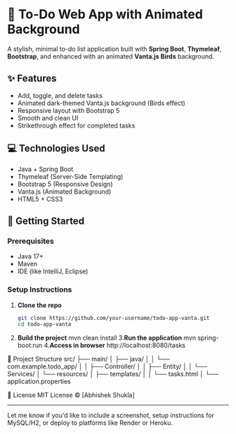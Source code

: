 # 📝 To-Do Web App with Animated Background

A stylish, minimal to-do list application built with **Spring Boot**, **Thymeleaf**, **Bootstrap**, and enhanced with an animated **Vanta.js Birds** background.

## ✨ Features

- Add, toggle, and delete tasks
- Animated dark-themed Vanta.js background (Birds effect)
- Responsive layout with Bootstrap 5
- Smooth and clean UI
- Strikethrough effect for completed tasks

## 💻 Technologies Used

- Java + Spring Boot
- Thymeleaf (Server-Side Templating)
- Bootstrap 5 (Responsive Design)
- Vanta.js (Animated Background)
- HTML5 + CSS3

## 🚀 Getting Started

### Prerequisites
- Java 17+
- Maven
- IDE (like IntelliJ, Eclipse)

### Setup Instructions

1. **Clone the repo**
   ```bash
   git clone https://github.com/your-username/todo-app-vanta.git
   cd todo-app-vanta
2. **Build the project**
  mvn clean install
3.**Run the application**
  mvn spring-boot:run
4.**Access in browser**
   http://localhost:8080/tasks

 📂 Project Structure
 src/
├── main/
│   ├── java/
│   │   └── com.example.todo_app/
│   │       ├── Controller/
│   │       ├── Entity/
│   │       └── Services/
│   └── resources/
│       ├── templates/
│       │   └── tasks.html
│       └── application.properties

📄 License
MIT License © [Abhishek Shukla]

---

Let me know if you'd like to include a screenshot, setup instructions for MySQL/H2, or deploy to platforms like Render or Heroku.

